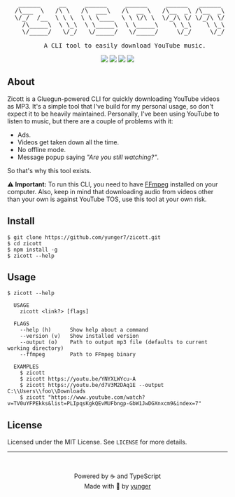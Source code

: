 <pre align="center">
   ______     __     ______     ______     ______   ______  
  /\___  \   /\ \   /\  ___\   /\  __ \   /\__  _\ /\__  _\ 
  \/_/  /__  \ \ \  \ \ \____  \ \ \/\ \  \/_/\ \/ \/_/\ \/ 
    /\_____\  \ \_\  \ \_____\  \ \_____\    \ \_\    \ \_\ 
    \/_____/   \/_/   \/_____/   \/_____/     \/_/     \/_/ 
    
    A CLI tool to easily download YouTube music.
</pre>

<p align="center">
  <img src="https://img.shields.io/github/last-commit/yunger7/zicott?colorA=4c566a&colorB=5E81AC&label=Latest%20commit&logo=github&logoColor=ECEFF4&style=flat-square" />
  <img src="https://img.shields.io/github/languages/code-size/yunger7/zicott?colorA=4c566a&colorB=5E81AC&label=Code%20size&logo=github&logoColor=ECEFF4&style=flat-square" />
  <img src="https://img.shields.io/github/languages/top/yunger7/zicott?colorA=4c566a&colorB=5E81AC&label=TypeScript&logo=typescript&logoColor=ECEFF4&style=flat-square" />
  <img src="https://img.shields.io/github/license/yunger7/zicott?colorA=4c566a&colorB=5E81AC&label=License&logo=github&logoColor=ECEFF4&style=flat-square" />
</p>

## About
Zicott is a Gluegun-powered CLI for quickly downloading YouTube videos as MP3. It's a simple tool that I've build for my personal usage, so don't expect it to be heavily maintained. Personally, I've been using YouTube to listen to music, but there are a couple of problems with it:
- Ads.
- Videos get taken down all the time.
- No offline mode.
- Message popup saying *"Are you still watching?"*.

So that's why this tool exists.

**⚠ Important:** To run this CLI, you need to have [FFmpeg](https://www.ffmpeg.org/) installed on your computer. Also, keep in mind that downloading audio from videos other than your own is against YouTube TOS, use this tool at your own risk.

## Install
```
$ git clone https://github.com/yunger7/zicott.git
$ cd zicott
$ npm install -g
$ zicott --help
```

## Usage
<!-- First, install the CLI with `npm i -g zicott` or `yarn global add zicott`. Then, use --help -->
```
$ zicott --help

  USAGE
    zicott <link?> [flags]

  FLAGS
    --help (h)      Show help about a command
    --version (v)   Show installed version
    --output (o)    Path to output mp3 file (defaults to current working directory)
    --ffmpeg        Path to FFmpeg binary

  EXAMPLES
    $ zicott
    $ zicott https://youtu.be/YNYXLWYcu-A
    $ zicott https://youtu.be/d7V3M2DAq1E --output C:\\Users\\foo\\Downloads
    $ zicott "https://www.youtube.com/watch?v=TV0uYFPEkks&list=PLIpqsKgkQEvMUFbngp-GbW1JwDGXnxcm9&index=7"
```

## License
Licensed under the MIT License. See `LICENSE` for more details.

<hr /><br />

<p align="center">Powered by ☕ and TypeScript <br/> Made with 💙 by <a href="https://github.com/yunger7">yunger</a></p>
